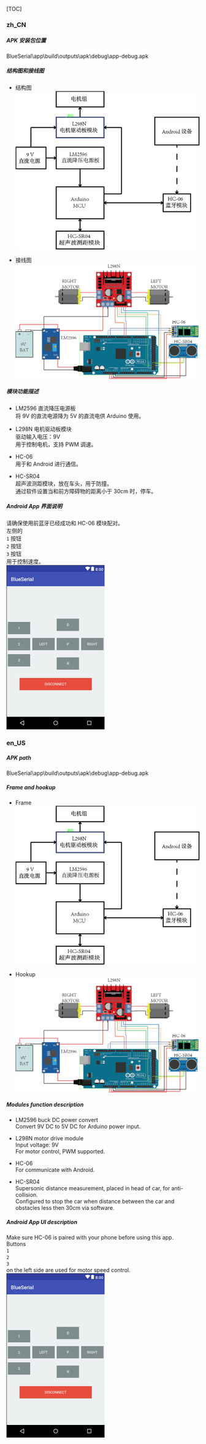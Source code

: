 
[TOC]

### zh_CN
##### APK 安装包位置
BlueSerial\app\build\outputs\apk\debug\app-debug.apk
##### 结构图和接线图
* 结构图<br/>
![结构图](https://raw.githubusercontent.com/GlennPallad/Arduino_HC-06_Android_Car/master/README_pictures/frame.png)

* 接线图<br/>
![接线图](https://raw.githubusercontent.com/GlennPallad/Arduino_HC-06_Android_Car/master/README_pictures/hookup.png)

##### 模块功能描述
* LM2596 直流降压电源板<br/>
将 9V 的直流电源降为 5V 的直流电供 Arduino 使用。

* L298N 电机驱动板模块<br/>
驱动输入电压：9V<br/>
用于控制电机，支持 PWM 调速。

* HC-06<br/>
用于和 Android 进行通信。

* HC-SR04<br/>
超声波测距模块，放在车头，用于防撞。<br/>
通过软件设置当和前方障碍物的距离小于 30cm 时，停车。

##### Android App 界面说明
请确保使用前蓝牙已经成功和 HC-06 模块配对。<br/>
左侧的 <br/>
`1` 按钮<br/>
`2` 按钮<br/>
`3` 按钮<br/>
用于控制速度。<br/>
![界面](https://raw.githubusercontent.com/GlennPallad/Arduino_HC-06_Android_Car/master/README_pictures/APP%20UI.png)


### en_US
##### APK path
BlueSerial\app\build\outputs\apk\debug\app-debug.apk
##### Frame and hookup
* Frame<br/>
![Frame](https://raw.githubusercontent.com/GlennPallad/Arduino_HC-06_Android_Car/master/README_pictures/frame.png)

* Hookup<br/>
![Hookup](https://raw.githubusercontent.com/GlennPallad/Arduino_HC-06_Android_Car/master/README_pictures/hookup.png)

##### Modules function description
* LM2596 buck DC power convert<br/>
Convert 9V DC to 5V DC for Arduino power input.

* L298N motor drive module<br/>
Input voltage: 9V<br/>
For motor control, PWM supported.

* HC-06<br/>
For communicate with Android.

* HC-SR04<br/>
Supersonic distance measurement, placed in head of car, for anti-collision.<br/>
Configured to stop the car when distance between the car and obstacles less then 30cm via software.

##### Android App UI description
Make sure HC-06 is paired with your phone before using this app.<br/>
Buttons<br/>
`1`<br/>
`2`<br/>
`3`<br/>
on the left side are used for motor speed control.<br/>
![App UI](https://raw.githubusercontent.com/GlennPallad/Arduino_HC-06_Android_Car/master/README_pictures/APP%20UI.png)